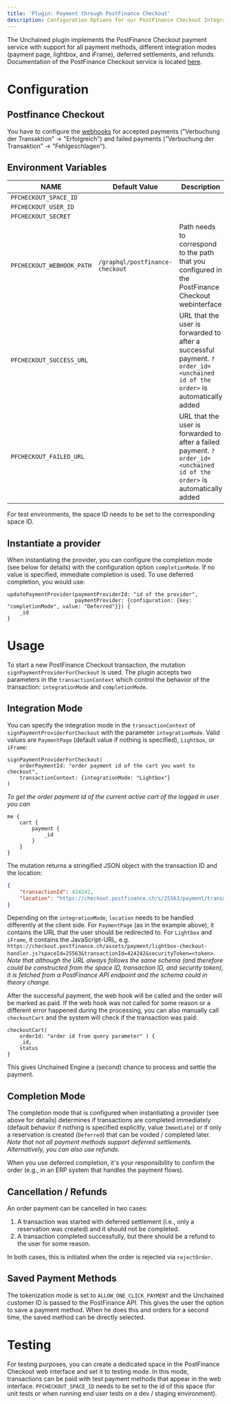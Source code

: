 ```yaml
---
title: 'Plugin: Payment through PostFinance Checkout'
description: Configuration Options for our PostFinance Checkout Integration
---
```


The Unchained plugin implements the PostFinance Checkout payment service with support for all payment methods, different integration modes (payment page, lightbox, and iFrame), deferred settlements, and refunds. 
Documentation of the PostFinance Checkout service is located [here](https://checkout.postfinance.ch/de-ch/doc/api/web-service).

# Configuration

## Postfinance Checkout
You have to configure the [webhooks](https://checkout.postfinance.ch/space/select?target=/webhook/listener/list) for accepted payments ("Verbuchung der Transaktion" -> "Erfolgreich") and failed payments ("Verbuchung der Transaktion" -> "Fehlgeschlagen").

## Environment Variables

| NAME                      | Default Value                          | Description                             |
| ------------------------- | -------------------------------------- | --------------------------------------- |
| `PFCHECKOUT_SPACE_ID`     |                                        |                                         |
| `PFCHECKOUT_USER_ID`      |                                        |                                         |
| `PFCHECKOUT_SECRET`       |                                        |
| `PFCHECKOUT_WEBHOOK_PATH` | `/graphql/postfinance-checkout`        | Path needs to correspond to the path that you configured in the PostFinance Checkout webinterface |
| `PFCHECKOUT_SUCCESS_URL`  |                                        | URL that the user is forwarded to after a successful payment. `?order_id=<unchained id of the order>` is automatically added |
| `PFCHECKOUT_FAILED_URL`   |                                        | URL that the user is forwarded to after a failed payment. `?order_id=<unchained id of the order>` is automatically added |

For test environments, the space ID needs to be set to the corresponding space ID.

## Instantiate a provider

When instantiating the provider, you can configure the completion mode (see below for details) with the configuration option `completionMode`. If no value is specified, immediate completion is used. To use deferred completion, you would use:
```/*graphql*/
updatePaymentProvider(paymentProviderId: "id of the provider", 
                      paymentProvider: {configuration: {key: "completionMode", value: "Deferred"}}) {
    _id
}
```

# Usage

To start a new PostFinance Checkout transaction, the mutation `signPaymentProviderForCheckout` is used. The plugin accepts two parameters in the `transactionContext` which control the behavior of the transaction: `integrationMode` and `completionMode`.

## Integration Mode
You can specify the integration mode in the `transactionContext` of `signPaymentProviderForCheckout` with the parameter `integrationMode`. Valid values are `PaymentPage` (default value if nothing is specified), `Lightbox`, or `iFrame`:
```/*graphql*/
signPaymentProviderForCheckout(
    orderPaymentId: "order payment id of the cart you want to checkout",
    transactionContext: {integrationMode: "Lightbox"}
)
```

*To get the order payment id of the current active cart of the logged in user you can*
```/*graphql*/
me {
    cart {
        payment {
            _id
        }
    }
} 
```

The mutation returns a stringified JSON object with the transaction ID and the location:
```json
{
    "transactionId": 424242,
    "location": "https://checkout.postfinance.ch/s/25563/payment/transaction/pay/424242?securityToken=<token>"
}
```
Depending on the `integrationMode`, `location` needs to be handled differently at the client side. For `PaymentPage` (as in the example above), it contains the URL that the user should be redirected to. For `Lightbox` and `iFrame`, it contains the JavaScript-URL, e.g. `https://checkout.postfinance.ch/assets/payment/lightbox-checkout-handler.js?spaceId=25563&transactionId=424242&securityToken=<token>`.
*Note that although the URL always follows the same schema (and therefore could be constructed from the space ID, transaction ID, and security token), it is fetched from a PostFinance API endpoint and the schema could in theory change.*

After the successful payment, the web hook will be called and the order will be marked as paid.
If the web hook was not called for some reason or a different error happened during the processing, you can also manually call `checkoutCart` and the system will check if the transaction was paid:

```/*graphql*/
checkoutCart(
    orderId: "order id from query parameter" ) { 
    _id, 
    status
}
```

This gives Unchained Engine a (second) chance to process and settle the payment.

## Completion Mode
The completion mode that is configured when instantiating a provider (see above for details) determines if transactions are completed immediately (default behavior if nothing is specified explicitly, value `Immediate`) or if only a reservation is created (`Deferred`) that can be voided / completed later.
*Note that not all payment methods support deferred settlements. Alternatively, you can also use refunds.*

When you use deferred completion, it's your responsibility to confirm the order (e.g., in an ERP system that handles the payment flows).

## Cancellation / Refunds

An order payment can be cancelled in two cases:
1. A transaction was started with deferred settlement (i.e., only a reservation was created) and it should not be completed.
2. A transaction completed successfully, but there should be a refund to the user for some reason.

In both cases, this is initiated when the order is rejected via `rejectOrder`.

## Saved Payment Methods

The tokenization mode is set to `ALLOW_ONE_CLICK_PAYMENT` and the Unchained customer ID is passed to the PostFinance API.
This gives the user the option to save a payment method. When he does this and orders for a second time, the saved method can be directly selected.

# Testing

For testing purposes, you can create a dedicated space in the PostFinance Checkout web interface and set it to testing mode.
In this mode, transactions can be paid with test payment methods that appear in the web interface.
`PFCHECKOUT_SPACE_ID` needs to be set to the id of this space (for unit tests or when running end user tests on a dev / staging environment).